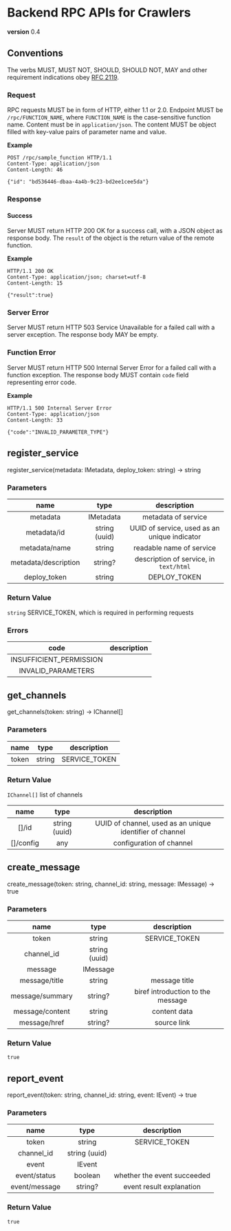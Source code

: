 # Backend RPC APIs for Crawlers

**version** 0.4

## Conventions

The verbs MUST, MUST NOT, SHOULD, SHOULD NOT, MAY and other requirement indications obey [RFC 2119](https://www.ietf.org/rfc/rfc2119.txt).

### Request

RPC requests MUST be in form of HTTP, either 1.1 or 2.0. Endpoint MUST be `/rpc/FUNCTION_NAME`, where `FUNCTION_NAME` is the case-sensitive function name. Content must be in `application/json`. The content MUST be object filled with key-value pairs of parameter name and value.

**Example**

```http
POST /rpc/sample_function HTTP/1.1
Content-Type: application/json
Content-Length: 46

{"id": "bd536446-dbaa-4a4b-9c23-bd2ee1cee5da"}
```

### Response

#### Success

Server MUST return HTTP 200 OK for a success call, with a JSON object as response body. The `result` of the object is the return value of the remote function.

**Example**

```http
HTTP/1.1 200 OK
Content-Type: application/json; charset=utf-8
Content-Length: 15

{"result":true}
```

### Server Error

Server MUST return HTTP 503 Service Unavailable for a failed call with a server exception. The response body MAY be empty.

### Function Error

Server MUST return HTTP 500 Internal Server Error for a failed call with a function exception. The response body MUST contain `code` field representing error code.

**Example**

```http
HTTP/1.1 500 Internal Server Error
Content-Type: application/json
Content-Length: 33

{"code":"INVALID_PARAMETER_TYPE"}
```

## register_service

register_service(metadata: IMetadata, deploy_token: string) -> string

### Parameters

|         name         |     type      |                 description                  |
| :------------------: | :-----------: | :------------------------------------------: |
|       metadata       |   IMetadata   |             metadata of service              |
|     metadata/id      | string (uuid) | UUID of service, used as an unique indicator |
|    metadata/name     |    string     |           readable name of service           |
| metadata/description |    string?    |    description of service, in `text/html`    |
|     deploy_token     |    string     |                 DEPLOY_TOKEN                 |

### Return Value

`string` SERVICE_TOKEN, which is required in performing requests

### Errors

|          code           | description |
| :---------------------: | :---------: |
| INSUFFICIENT_PERMISSION |             |
|   INVALID_PARAMETERS    |             |

## get_channels

get_channels(token: string) -> IChannel[]

### Parameters

| name  |  type  |  description  |
| :---: | :----: | :-----------: |
| token | string | SERVICE_TOKEN |

### Return Value

`IChannel[]` list of channels

|   name    |     type      |                       description                        |
| :-------: | :-----------: | :------------------------------------------------------: |
|   []/id   | string (uuid) | UUID of channel, used as an unique identifier of channel |
| []/config |      any      |                 configuration of channel                 |

## create_message

create_message(token: string, channel_id: string, message: IMessage) -> true

### Parameters

|      name       |     type      |            description            |
| :-------------: | :-----------: | :-------------------------------: |
|      token      |    string     |           SERVICE_TOKEN           |
|   channel_id    | string (uuid) |                                   |
|     message     |   IMessage    |                                   |
|  message/title  |    string     |           message title           |
| message/summary |    string?    | biref introduction to the message |
| message/content |    string     |           content data            |
|  message/href   |    string?    |            source link            |

### Return Value

`true`

## report_event

report_event(token: string, channel_id: string, event: IEvent) -> true

### Parameters

|     name      |     type      |         description         |
| :-----------: | :-----------: | :-------------------------: |
|     token     |    string     |        SERVICE_TOKEN        |
|  channel_id   | string (uuid) |                             |
|     event     |    IEvent     |                             |
| event/status  |    boolean    | whether the event succeeded |
| event/message |    string?    |  event result explanation   |

### Return Value

`true`